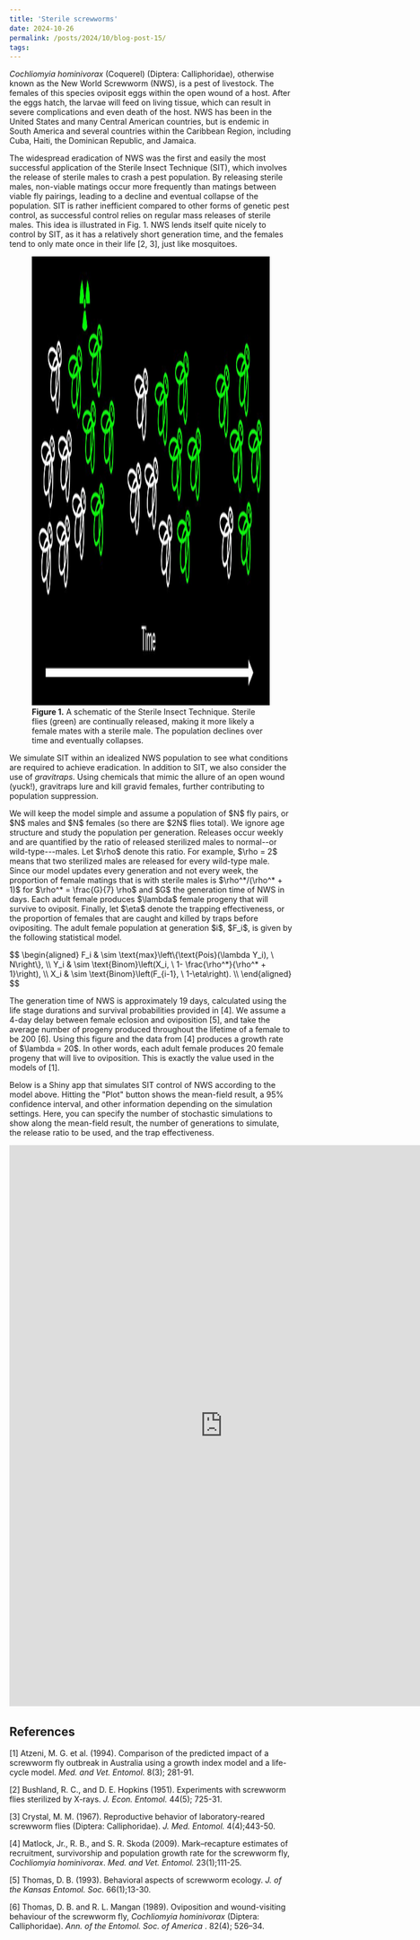 ```yaml
---
title: 'Sterile screwworms'
date: 2024-10-26
permalink: /posts/2024/10/blog-post-15/
tags:
---
```


<p>
<em>Cochliomyia hominivorax</em> (Coquerel) (Diptera: Calliphoridae), otherwise known as the New World Screwworm (NWS),
is a pest of livestock. The females of this species oviposit eggs within the open wound of a host. After the eggs 
hatch, the larvae will feed on living tissue, which can result in severe complications and even death of the host. 
NWS has been in the United States and many Central American countries, but is endemic in South America and 
several countries within the Caribbean Region, including Cuba, Haiti, the Dominican Republic, and Jamaica. 
</p>

<p>
The widespread eradication of NWS was the first and easily the most successful application of the
Sterile Insect Technique (SIT), which involves the release of sterile males to crash a pest population. 
By releasing sterile males, non-viable matings occur more frequently than matings between viable fly pairings, 
leading to a decline and eventual collapse of the population. SIT is rather inefficient compared to 
other forms of genetic pest control, as successful control relies on regular mass releases of sterile males. 
This idea is illustrated in Fig. 1. NWS lends itself quite nicely to control by SIT, as it has a 
relatively short generation time, and the females tend to only mate once in their life [2, 3], just like mosquitoes. 
</p>

<figure>
<img src='/images/SIT_diagram.JPG' alt='Sim config' height='800' width='800' class='center'/>
    <figcaption><b>Figure 1.</b> A schematic of the Sterile Insect Technique. Sterile flies (green) are continually released,
	making it more likely a female mates with a sterile male. The population declines over time and eventually collapses. </figcaption>
</figure>

<p>
We simulate SIT within an idealized NWS population to see what conditions are required to achieve
eradication. In addition to SIT, we also consider the use of <i>gravitraps</i>. Using chemicals
that mimic the allure of an open wound (yuck!), gravitraps lure and kill gravid females, further 
contributing to population suppression. 
</p>

<p>
We will keep the model simple and assume a population of $N$ fly pairs, or $N$ males and 
$N$ females (so there are $2N$ flies total). We ignore age structure and study the population per generation. 
Releases occur weekly and are quantified by the ratio of released
sterilized males to normal--or wild-type---males. Let $\rho$ denote this ratio. For example, $\rho = 2$ means that two
sterilized males are released for every wild-type male. Since our model updates every generation and not every week, 
the proportion of female matings that is with sterile males is $\rho^*/(\rho^* + 1)$ for 
$\rho^* = \frac{G}{7} \rho$ and $G$ the generation time of NWS in days. 
Each adult female produces $\lambda$ female progeny that will 
survive to oviposit. Finally, let $\eta$ denote the trapping effectiveness, or the proportion of
females that are caught and killed by traps before ovipositing. The adult female population at 
generation $i$, $F_i$, is given by the following
statistical model.
</p>
$$
\begin{aligned}
F_i & \sim \text{max}\left\{\text{Pois}(\lambda Y_i), \ N\right\}, \\ 
Y_i & \sim \text{Binom}\left(X_i, \ 1- \frac{\rho^*}{\rho^* + 1}\right), \\ 
X_i & \sim \text{Binom}\left(F_{i-1}, \ 1-\eta\right). \\ 
\end{aligned}
$$

<p>
The generation time of NWS is approximately 19 days, calculated using the life stage durations and survival
probabilities provided in [4]. We assume a 4-day delay between female eclosion and oviposition [5],
and take the average number of progeny produced throughout the lifetime of a female to be 200 [6].
Using this figure and the data from [4] produces a growth rate of $\lambda = 20$. In other words, each adult female
produces 20 female progeny that will live to oviposition. This is exactly the value used in the models of [1]. 
</p>

<p>
Below is a Shiny app that simulates SIT control of NWS according to the model above. Hitting the 
"Plot" button shows the mean-field result, a 95% confidence interval, and
other information depending on the simulation settings. Here, you can specify the number of stochastic simulations 
to show along the mean-field result, the number of generations to simulate, the release ratio to be used, and 
the trap effectiveness. 
</p>

<iframe src="https://cbutler112358.shinyapps.io/SIT_shiny_app/" style="border:none;width:759px;height:1000px;"></iframe>

<h2>References</h2>

[1] Atzeni, M. G. et al. (1994). Comparison of the predicted impact of a screwworm fly 
outbreak in Australia using a growth index model and a life-cycle model. <em>Med. and Vet. Entomol.</em>
8(3); 281-91.

[2] Bushland, R. C., and D. E. Hopkins (1951). Experiments with screwworm flies sterilized by X-rays. 
<em>J. Econ. Entomol.</em> 44(5); 725-31.

[3] Crystal, M. M. (1967). Reproductive behavior of laboratory-reared screwworm flies (Diptera: Calliphoridae).
<em>J. Med. Entomol.</em> 4(4);443-50. 

[4] Matlock, Jr., R. B., and S. R. Skoda (2009). Mark–recapture estimates of recruitment, survivorship and population 
growth rate for the screwworm fly, <em>Cochliomyia hominivorax</em>. <em>Med. and Vet. Entomol.</em> 23(1);111-25.

[5] Thomas, D. B. (1993). Behavioral aspects of screwworm ecology. <em>J. of the Kansas Entomol. Soc.</em>
66(1);13-30.

[6] Thomas, D. B. and R. L. Mangan (1989). Oviposition and wound-visiting behaviour of the 
screwworm fly, <em>Cochliomyia hominivorax</em> (Diptera: Calliphoridae). <em>Ann. of the Entomol. Soc. of America
</em>. 82(4); 526–34.



